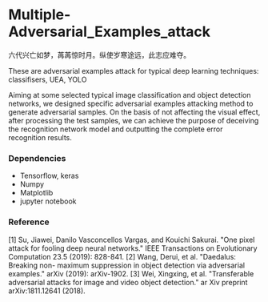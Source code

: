 # Multiple-Adversarial_Examples_attack


六代兴亡如梦，苒苒惊时月。纵使岁寒途远，此志应难夺。


These are adversarial examples attack for typical deep learning techniques: classifisers, UEA, YOLO

Aiming at some selected typical image classification and object detection networks, we designed specific adversarial examples attacking method to generate adversarial samples. On the basis of not affecting the visual effect, after processing the test samples, we can achieve the purpose of deceiving the recognition network model and outputting the complete error recognition results.

### Dependencies
- Tensorflow, keras
- Numpy
- Matplotlib
- jupyter notebook


### Reference
[1] Su, Jiawei, Danilo Vasconcellos Vargas, and Kouichi Sakurai. "One pixel attack for fooling deep neural networks." IEEE Transactions on Evolutionary Computation 23.5 (2019): 828-841.
[2] Wang, Derui, et al. "Daedalus: Breaking non-
maximum suppression in object detection via adversarial examples." arXiv (2019): arXiv-1902.
[3] Wei, Xingxing, et al. "Transferable adversarial attacks for image and video object detection." ar Xiv preprint arXiv:1811.12641 (2018).

